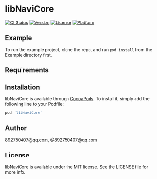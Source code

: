 # libNaviCore

[![CI Status](https://img.shields.io/travis/892750407@qq.com/libNaviCore.svg?style=flat)](https://travis-ci.org/892750407@qq.com/libNaviCore)
[![Version](https://img.shields.io/cocoapods/v/libNaviCore.svg?style=flat)](https://cocoapods.org/pods/libNaviCore)
[![License](https://img.shields.io/cocoapods/l/libNaviCore.svg?style=flat)](https://cocoapods.org/pods/libNaviCore)
[![Platform](https://img.shields.io/cocoapods/p/libNaviCore.svg?style=flat)](https://cocoapods.org/pods/libNaviCore)

## Example

To run the example project, clone the repo, and run `pod install` from the Example directory first.

## Requirements

## Installation

libNaviCore is available through [CocoaPods](https://cocoapods.org). To install
it, simply add the following line to your Podfile:

```ruby
pod 'libNaviCore'
```

## Author

892750407@qq.com, @892750407@qq.com

## License

libNaviCore is available under the MIT license. See the LICENSE file for more info.
